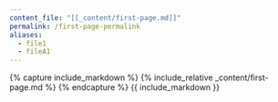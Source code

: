 ```yaml
---
content_file: "[[_content/first-page.md]]"
permalink: /first-page-permalink
aliases: 
  - file1
  - fileA1
---
```


{% capture include_markdown %}
{% include_relative _content/first-page.md %}
{% endcapture %}
{{ include_markdown }}